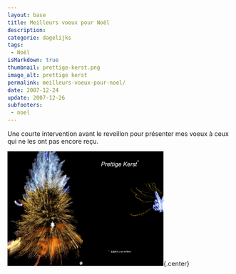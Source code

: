 ```yaml
---
layout: base
title: Meilleurs voeux pour Noël
description: 
categorie: dagelijks
tags: 
 - Noël
isMarkdown: true
thumbnail: prettige-kerst.png
image_alt: prettige kerst
permalink: meilleurs-voeux-pour-noel/
date: 2007-12-24
update: 2007-12-26
subfooters: 
 - noel
---
```


Une courte intervention avant le reveillon pour présenter mes voeux à ceux qui ne les ont pas encore reçu.

![prettige kerst](prettige-kerst.png){.center}
